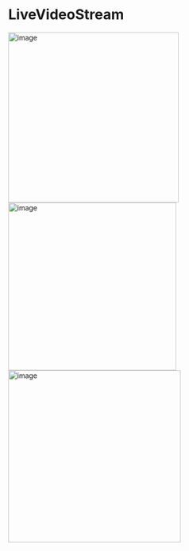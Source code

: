 # LiveVideoStream

<img width="343" alt="image" src="https://github.com/karun02525/LiveVideoStream/assets/36824081/aaa65353-ad90-4a51-8958-302963d29cf5">
<img width="338" alt="image" src="https://github.com/karun02525/LiveVideoStream/assets/36824081/53e7afef-d792-4723-aa9c-7ce08945d05b">
<img width="347" alt="image" src="https://github.com/karun02525/LiveVideoStream/assets/36824081/baadcfe6-7b24-41ad-8c2c-8361f814ec6f">

